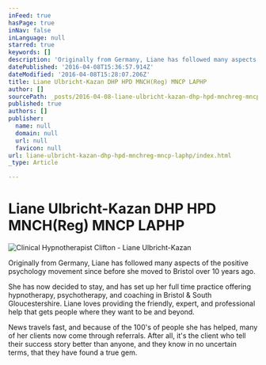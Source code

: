 ```yaml
---
inFeed: true
hasPage: true
inNav: false
inLanguage: null
starred: true
keywords: []
description: 'Originally from Germany, Liane has followed many aspects of the positive psychology movement since before she moved to Bristol over 10 years ago.'
datePublished: '2016-04-08T15:36:57.914Z'
dateModified: '2016-04-08T15:28:07.206Z'
title: Liane Ulbricht-Kazan DHP HPD MNCH(Reg) MNCP LAPHP
author: []
sourcePath: _posts/2016-04-08-liane-ulbricht-kazan-dhp-hpd-mnchreg-mncp-laphp.md
published: true
authors: []
publisher:
  name: null
  domain: null
  url: null
  favicon: null
url: liane-ulbricht-kazan-dhp-hpd-mnchreg-mncp-laphp/index.html
_type: Article

---
```

# Liane Ulbricht-Kazan DHP HPD MNCH(Reg) MNCP LAPHP
![Clinical Hypnotherapist Clifton - Liane Ulbricht-Kazan](https://s3-us-west-2.amazonaws.com/the-grid-img/p/e7238881d9c231f869ca0c00baaa75461fe49972.png)

Originally from Germany, Liane has followed many aspects of the positive psychology movement since before she moved to Bristol over 10 years ago.

She has now decided to stay, and has set up her full time practice offering hypnotherapy, psychotherapy, and coaching in Bristol & South Gloucestershire. Liane loves providing the friendly, expert, and professional help that gets people where they want to be and beyond.

News travels fast, and because of the 100's of people she has helped, many of her clients now come through referrals.  After all, it's the client who tell their success story better than anyone, and they know in no uncertain terms, that they have found a true gem.